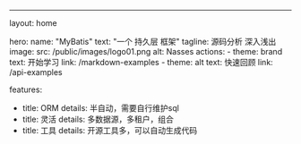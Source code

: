 ---
layout: home

hero:
  name: "MyBatis"
  text: "一个 持久层 框架"
  tagline: 源码分析 深入浅出
  image:
    src: /public/images/logo01.png
    alt: Nasses
  actions:
    - theme: brand
      text: 开始学习
      link: /markdown-examples
    - theme: alt
      text: 快速回顾
      link: /api-examples

features:
  - title: ORM
    details: 半自动，需要自行维护sql
  - title: 灵活
    details: 多数据源，多租户，组合
  - title: 工具
    details: 开源工具多，可以自动生成代码


